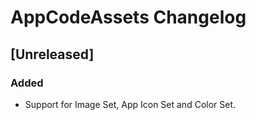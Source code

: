 <!-- Keep a Changelog guide -> https://keepachangelog.com -->

# AppCodeAssets Changelog

## [Unreleased]
### Added
- Support for Image Set, App Icon Set and Color Set.
